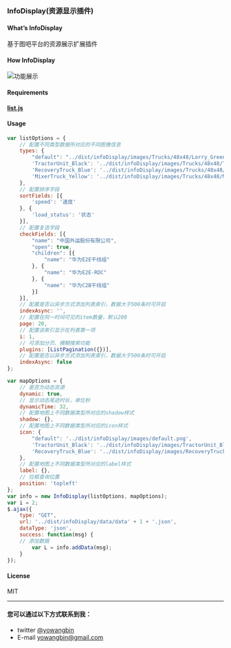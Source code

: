 
### InfoDisplay(资源显示插件)

#### What’s InfoDisplay

  基于图吧平台的资源展示扩展插件

#### How InfoDisplay
![功能展示](http://7xpx89.com1.z0.glb.clouddn.com/InfoDisplay.gif)

#### Requirements

 [**list.js**](http://www.listjs.com/)

#### Usage
```javascript
var listOptions = {
    // 配置不同类型数据所对应的不同图像信息
    types: {
        "default": "../dist/infoDisplay/images/Trucks/48x48/Lorry_Green.png",
        'TractorUnit_Black': '../dist/infoDisplay/images/Trucks/48x48/TractorUnit_Black.png',
        'RecoveryTruck_Blue': '../dist/infoDisplay/images/Trucks/48x48/RecoveryTruck_Blue.png',
        'MixerTruck_Yellow': '../dist/infoDisplay/images/Trucks/48x48/MixerTruck_Yellow.png'
    },
    // 配置排序字段
    sortFields: [{
        'speed': '速度'
    }, {
        'load_status': '状态'
    }],
    // 配置复选字段
    checkFields: [{
        "name": "中国外运股份有限公司",
        "open": true,
        "children": [{
            "name": "华为E2E干线组"
        }, {
            "name": "华为E2E-RDC"
        }, {
            "name": "华为C2B干线组"
        }]
    }],
    // 配置是否以异步方式添加列表索引，数据大于500条时可开启
    indexAsync: '',
    // 配置在同一时间可见的item数量，默认200
    page: 20,
    // 配置该索引显示在列表第一项
    i: 1,
    // 可添加分页、模糊搜索功能
    plugins: [ListPagination({})],
    // 配置是否以异步方式添加列表索引，数据大于500条时可开启
    indexAsync: false
};

var mapOptions = {
    // 是否为动态资源
    dynamic: true,
    // 显示动态尾迹时长，单位秒
    dynamicTime: 32,
    // 配置地图上不同数据类型所对应的shadow样式
    shadow: {},
    // 配置地图上不同数据类型所对应的icon样式
    icon: {
        "default": '../dist/infoDisplay/images/default.png',
        'TractorUnit_Black': '../dist/infoDisplay/images/TractorUnit_Black.png',
        'RecoveryTruck_Blue': '../dist/infoDisplay/images/RecoveryTruck_Blue.png'
    },
    // 配置地图上不同数据类型所对应的label样式
    label: {},
    // 拉框查询位置
    position: 'topleft'
};
var info = new InfoDisplay(listOptions, mapOptions);
var i = 2;
$.ajax({
    type: "GET",
    url: '../dist/infoDisplay/data/data' + 1 + '.json',
    dataType: 'json',
    success: function(msg) {
    // 添加数据
        var L = info.addData(msg);
    }
});
```
#### License
MIT

---

#### 您可以通过以下方式联系到我：
- twitter [@yowangbin](https://twitter.com/yowangbin)
- E-mail yowangbin@gmail.com
